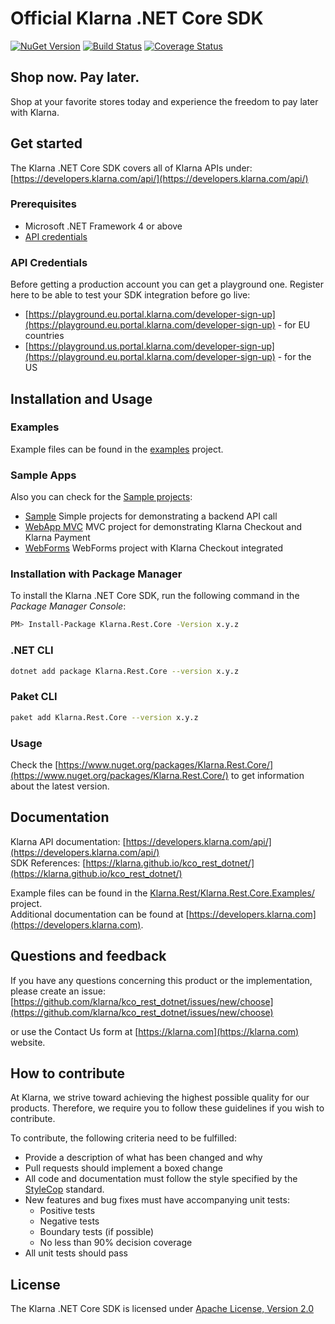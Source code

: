 # Official Klarna .NET Core SDK

[![NuGet Version][nuget-shield]](https://www.nuget.org/packages/Klarna.Rest.Core/)
[![Build Status][travis-image]](https://travis-ci.org/klarna/kco_rest_dotnet)
[![Coverage Status][coveralls-image]](https://coveralls.io/r/klarna/kco_rest_dotnet?branch=v3.x)

## Shop now. Pay later.

Shop at your favorite stores today and experience the freedom to pay later with Klarna.

## Get started

The Klarna .NET Core SDK covers all of Klarna APIs under: [https://developers.klarna.com/api/](https://developers.klarna.com/api/)

### Prerequisites

* Microsoft .NET Framework 4 or above
* [API credentials](#api-credentials)

### API Credentials

Before getting a production account you can get a playground one.
Register here to be able to test your SDK integration before go live:

* [https://playground.eu.portal.klarna.com/developer-sign-up](https://playground.eu.portal.klarna.com/developer-sign-up) - for EU countries
* [https://playground.us.portal.klarna.com/developer-sign-up](https://playground.eu.portal.klarna.com/developer-sign-up) - for the US

## Installation and Usage

### Examples

Example files can be found in the [examples](Klarna.Rest/Klarna.Rest.Core.Examples) project.    

### Sample Apps

Also you can check for the [Sample projects](Klarna.Rest/SampleProjects):

- [Sample](Klarna.Rest/SampleProjects/Sample)
    Simple projects for demonstrating a backend API call
- [WebApp MVC](Klarna.Rest/SampleProjects/KlarnaCheckoutWebApp)
    MVC project for demonstrating Klarna Checkout and Klarna Payment
- [WebForms](Klarna.Rest/SampleProjects/WebForms)
    WebForms project with Klarna Checkout integrated

### Installation with Package Manager

To install the Klarna .NET Core SDK, run the following command in the *Package Manager Console*:

```bash
PM> Install-Package Klarna.Rest.Core -Version x.y.z
```

### .NET CLI

```bash
dotnet add package Klarna.Rest.Core --version x.y.z
```

### Paket CLI

```bash
paket add Klarna.Rest.Core --version x.y.z
```

### Usage

Check the [https://www.nuget.org/packages/Klarna.Rest.Core/](https://www.nuget.org/packages/Klarna.Rest.Core/) to get information about the latest version.

## Documentation

Klarna API documentation: [https://developers.klarna.com/api/](https://developers.klarna.com/api/)  
SDK References: [https://klarna.github.io/kco_rest_dotnet/](https://klarna.github.io/kco_rest_dotnet/)

Example files can be found in the [Klarna.Rest/Klarna.Rest.Core.Examples/](examples) project.  
Additional documentation can be found at [https://developers.klarna.com](https://developers.klarna.com).

## Questions and feedback

If you have any questions concerning this product or the implementation,
please create an issue: [https://github.com/klarna/kco_rest_dotnet/issues/new/choose](https://github.com/klarna/kco_rest_dotnet/issues/new/choose)  

or use the Contact Us form at [https://klarna.com](https://klarna.com) website.

## How to contribute

At Klarna, we strive toward achieving the highest possible quality for our
products. Therefore, we require you to follow these guidelines if you wish
to contribute.

To contribute, the following criteria need to be fulfilled:

* Provide a description of what has been changed and why
* Pull requests should implement a boxed change
* All code and documentation must follow the style specified by
  the [StyleCop](http://stylecop.codeplex.com/) standard.
* New features and bug fixes must have accompanying unit tests:
  * Positive tests
  * Negative tests
  * Boundary tests (if possible)
  * No less than 90% decision coverage
* All unit tests should pass

## License

The Klarna .NET Core SDK is licensed under
[Apache License, Version 2.0](http://www.apache.org/LICENSE-2.0)

[nuget-shield]: https://img.shields.io/nuget/v/Klarna.Rest.Core.svg?style=flat
[travis-image]: https://img.shields.io/travis/klarna/kco_rest_dotnet/v3.x.svg?style=flat
[coveralls-image]: https://img.shields.io/coveralls/klarna/kco_rest_dotnet/v3.x.svg?style=flat
